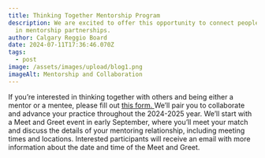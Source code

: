 ```yaml
---
title: Thinking Together Mentorship Program
description: We are excited to offer this opportunity to connect people together
  in mentorship partnerships.
author: Calgary Reggio Board
date: 2024-07-11T17:36:46.070Z
tags:
  - post
image: /assets/images/upload/blog1.png
imageAlt: Mentorship and Collaboration
---
```

If you’re interested in thinking together with others and being either a mentor or a mentee, please fill out [this form. ](https://forms.gle/81hYoXhkT4gCXTur5)We’ll pair you to collaborate and advance your practice throughout the 2024-2025 year. We’ll start with a Meet and Greet event in early September, where you’ll meet your match and discuss the details of your mentoring relationship, including meeting times and locations. Interested participants will receive an email with more information about the date and time of the Meet and Greet.
